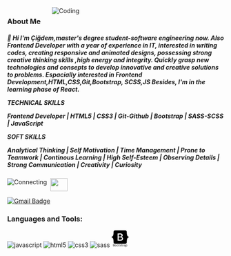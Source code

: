 <img align="right" alt="Coding" width ="400" src="https://giffiles.alphacoders.com/362/36246.gif">

<h3 align="left">About Me</h3>

<h5 align="left">👋 Hi I'm Çiğdem,master's degree student-software engineering now.
Also Frontend Developer with a year of experience in IT, interested in writing codes, creating responsive and animated designs, possessing strong creative thinking skills ,high energy and integrity. Quickly grasp new technologies and consepts to develop innovative and creative solutions to problems. Espacially interested in Frontend Development,HTML,CSS,Git,Bootstrap, SCSS,JS
Besides, I'm in the learning phase of React.

TECHNICAL SKILLS

Frontend Developer | HTML5 | CSS3 | Git-Github | Bootstrap | SASS-SCSS | JavaScript

SOFT SKILLS 

 Analytical Thinking | Self Motivation | Time Management | Prone to Teamwork | Continous Learning | High Self-Esteem | Observing Details | Strong Communication | Creativity | Curiosity </h5>


<img align="left" alt="Connecting" width ="100" border-radius="30px" src="https://media.giphy.com/media/c6LsXARy3A9PxbmgAj/giphy.gif">
<p align="left">
<a href="https://www.linkedin.com/in/cigdem-sanli/" target="blank"><img align="center" src="https://www.svgrepo.com/show/349436/linkedin.svg" height="30" width="40" /></a>


 
[![Gmail Badge](https://img.shields.io/badge/Gmail-d14836?style=flat-square&logo=Gmail&logoColor=white&link=mailto:gmcigdem83@gmail.com)](mailto:gmcigdem83@gmail.com)
</p>






<h3 align="left">Languages and Tools:</h3>
<p align="left">  

 <img src="https://www.svgrepo.com/show/349419/javascript.svg" alt="javascript" width="40" height="40"/> 
 <img src="https://www.svgrepo.com/show/452228/html-5.svg" alt="html5" width="40" height="40"/>
 <img src="https://www.svgrepo.com/show/452185/css-3.svg" alt="css3" width="40" height="40"/> 
 <img src="https://www.svgrepo.com/show/374061/sass.svg" alt="sass" width="40" height="40"/>
 <img src="https://raw.githubusercontent.com/devicons/devicon/master/icons/bootstrap/bootstrap-plain-wordmark.svg" alt="bootstrap"  width="40" height="40"/>  

 
</p>


